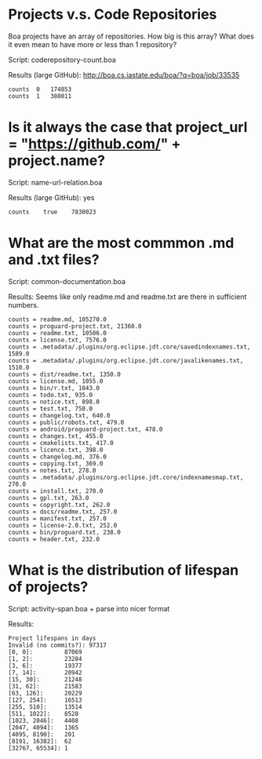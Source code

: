 # Projects v.s. Code Repositories

Boa projects have an array of repositories. How big is this array? What does it
even mean to have more or less than 1 repository?

Script: coderepository-count.boa

Results (large GitHub): http://boa.cs.iastate.edu/boa/?q=boa/job/33535

```
counts  0   174853
counts  1   380011
```

# Is it always the case that project_url = "https://github.com/" + project.name?

Script: name-url-relation.boa

Results (large GitHub): yes

```
counts    true    7830023
```

# What are the most commmon .md and .txt files?

Script: common-documentation.boa

Results: Seems like only readme.md and readme.txt are there in sufficient numbers.

```
counts = readme.md, 105270.0
counts = proguard-project.txt, 21360.0
counts = readme.txt, 10506.0
counts = license.txt, 7576.0
counts = .metadata/.plugins/org.eclipse.jdt.core/savedindexnames.txt, 1589.0
counts = .metadata/.plugins/org.eclipse.jdt.core/javalikenames.txt, 1510.0
counts = dist/readme.txt, 1350.0
counts = license.md, 1055.0
counts = bin/r.txt, 1043.0
counts = todo.txt, 935.0
counts = notice.txt, 898.0
counts = test.txt, 750.0
counts = changelog.txt, 640.0
counts = public/robots.txt, 479.0
counts = android/proguard-project.txt, 478.0
counts = changes.txt, 455.0
counts = cmakelists.txt, 417.0
counts = licence.txt, 398.0
counts = changelog.md, 376.0
counts = copying.txt, 369.0
counts = notes.txt, 278.0
counts = .metadata/.plugins/org.eclipse.jdt.core/indexnamesmap.txt, 270.0
counts = install.txt, 270.0
counts = gpl.txt, 263.0
counts = copyright.txt, 262.0
counts = docs/readme.txt, 257.0
counts = manifest.txt, 257.0
counts = license-2.0.txt, 252.0
counts = bin/proguard.txt, 238.0
counts = header.txt, 232.0
```

# What is the distribution of lifespan of projects?

Script: activity-span.boa + parse into nicer format

Results:

```
Project lifespans in days
Invalid (no commits?): 97317
[0, 0]:         87069
[1, 2]:         23284
[3, 6]:         19377
[7, 14]:        20942
[15, 30]:       21248
[31, 62]:       21583
[63, 126]:      20229
[127, 254]:     16513
[255, 510]:     13514
[511, 1022]:    8528
[1023, 2046]:   4408
[2047, 4094]:   1365
[4095, 8190]:   201
[8191, 16382]:  62
[32767, 65534]: 1
```
